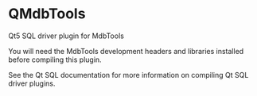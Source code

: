 # QMdbTools
Qt5 SQL driver plugin for MdbTools

You will need the MdbTools development headers and libraries installed
before compiling this plugin.

See the Qt SQL documentation for more information on compiling Qt SQL
driver plugins.
